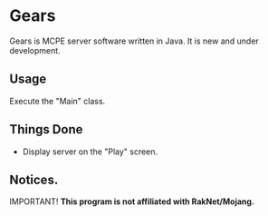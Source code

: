 # Gears

Gears is MCPE server software written in Java.
It is new and under development.

## Usage
Execute the "Main" class.

## Things Done
* Display server on the "Play" screen.

## Notices.
IMPORTANT! **This program is not affiliated with RakNet/Mojang.**